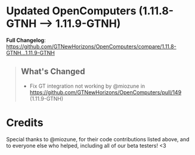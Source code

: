 # Updated OpenComputers (1.11.8-GTNH -->  1.11.9-GTNH)
**Full Changelog**: https://github.com/GTNewHorizons/OpenComputers/compare/1.11.8-GTNH...1.11.9-GTNH
>## What's Changed
> * Fix GT integration not working by @miozune in https://github.com/GTNewHorizons/OpenComputers/pull/149 (1.11.9-GTNH)
>

# Credits
Special thanks to @miozune, for their code contributions listed above, and to everyone else who helped, including all of our beta testers! <3